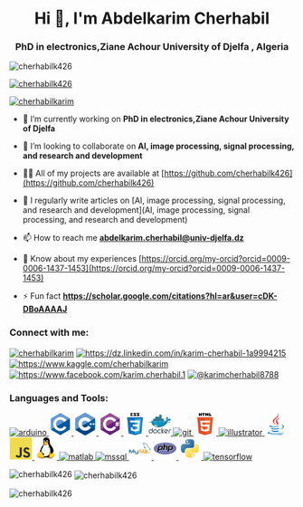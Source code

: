 <h1 align="center">Hi 👋, I'm Abdelkarim Cherhabil</h1>
<h3 align="center">PhD in electronics,Ziane Achour University of Djelfa , Algeria</h3>

<p align="left"> <img src="https://komarev.com/ghpvc/?username=cherhabilk426&label=Profile%20views&color=0e75b6&style=flat" alt="cherhabilk426" /> </p>

<p align="left"> <a href="https://github.com/ryo-ma/github-profile-trophy"><img src="https://github-profile-trophy.vercel.app/?username=cherhabilk426" alt="cherhabilk426" /></a> </p>

<p align="left"> <a href="https://twitter.com/cherhabilkarim" target="blank"><img src="https://img.shields.io/twitter/follow/cherhabilkarim?logo=twitter&style=for-the-badge" alt="cherhabilkarim" /></a> </p>

- 🔭 I’m currently working on **PhD in electronics,Ziane Achour University of Djelfa**

- 👯 I’m looking to collaborate on **AI, image processing, signal processing, and research and development**

- 👨‍💻 All of my projects are available at [https://github.com/cherhabilk426](https://github.com/cherhabilk426)

- 📝 I regularly write articles on [AI, image processing, signal processing, and research and development](AI, image processing, signal processing, and research and development)

- 📫 How to reach me **abdelkarim.cherhabil@univ-djelfa.dz**

- 📄 Know about my experiences [https://orcid.org/my-orcid?orcid=0009-0006-1437-1453](https://orcid.org/my-orcid?orcid=0009-0006-1437-1453)

- ⚡ Fun fact **https://scholar.google.com/citations?hl=ar&user=cDK-DBoAAAAJ**

<h3 align="left">Connect with me:</h3>
<p align="left">
<a href="https://twitter.com/cherhabilkarim" target="blank"><img align="center" src="https://raw.githubusercontent.com/rahuldkjain/github-profile-readme-generator/master/src/images/icons/Social/twitter.svg" alt="cherhabilkarim" height="30" width="40" /></a>
<a href="https://linkedin.com/in/https://dz.linkedin.com/in/karim-cherhabil-1a9994215" target="blank"><img align="center" src="https://raw.githubusercontent.com/rahuldkjain/github-profile-readme-generator/master/src/images/icons/Social/linked-in-alt.svg" alt="https://dz.linkedin.com/in/karim-cherhabil-1a9994215" height="30" width="40" /></a>
<a href="https://kaggle.com/https://www.kaggle.com/cherhabilkarim" target="blank"><img align="center" src="https://raw.githubusercontent.com/rahuldkjain/github-profile-readme-generator/master/src/images/icons/Social/kaggle.svg" alt="https://www.kaggle.com/cherhabilkarim" height="30" width="40" /></a>
<a href="https://fb.com/https://www.facebook.com/karim.cherhabil.1" target="blank"><img align="center" src="https://raw.githubusercontent.com/rahuldkjain/github-profile-readme-generator/master/src/images/icons/Social/facebook.svg" alt="https://www.facebook.com/karim.cherhabil.1" height="30" width="40" /></a>
<a href="https://www.youtube.com/c/@karimcherhabil8788" target="blank"><img align="center" src="https://raw.githubusercontent.com/rahuldkjain/github-profile-readme-generator/master/src/images/icons/Social/youtube.svg" alt="@karimcherhabil8788" height="30" width="40" /></a>
</p>

<h3 align="left">Languages and Tools:</h3>
<p align="left"> <a href="https://www.arduino.cc/" target="_blank" rel="noreferrer"> <img src="https://cdn.worldvectorlogo.com/logos/arduino-1.svg" alt="arduino" width="40" height="40"/> </a> <a href="https://www.cprogramming.com/" target="_blank" rel="noreferrer"> <img src="https://raw.githubusercontent.com/devicons/devicon/master/icons/c/c-original.svg" alt="c" width="40" height="40"/> </a> <a href="https://www.w3schools.com/cpp/" target="_blank" rel="noreferrer"> <img src="https://raw.githubusercontent.com/devicons/devicon/master/icons/cplusplus/cplusplus-original.svg" alt="cplusplus" width="40" height="40"/> </a> <a href="https://www.w3schools.com/cs/" target="_blank" rel="noreferrer"> <img src="https://raw.githubusercontent.com/devicons/devicon/master/icons/csharp/csharp-original.svg" alt="csharp" width="40" height="40"/> </a> <a href="https://www.w3schools.com/css/" target="_blank" rel="noreferrer"> <img src="https://raw.githubusercontent.com/devicons/devicon/master/icons/css3/css3-original-wordmark.svg" alt="css3" width="40" height="40"/> </a> <a href="https://www.docker.com/" target="_blank" rel="noreferrer"> <img src="https://raw.githubusercontent.com/devicons/devicon/master/icons/docker/docker-original-wordmark.svg" alt="docker" width="40" height="40"/> </a> <a href="https://git-scm.com/" target="_blank" rel="noreferrer"> <img src="https://www.vectorlogo.zone/logos/git-scm/git-scm-icon.svg" alt="git" width="40" height="40"/> </a> <a href="https://www.w3.org/html/" target="_blank" rel="noreferrer"> <img src="https://raw.githubusercontent.com/devicons/devicon/master/icons/html5/html5-original-wordmark.svg" alt="html5" width="40" height="40"/> </a> <a href="https://www.adobe.com/in/products/illustrator.html" target="_blank" rel="noreferrer"> <img src="https://www.vectorlogo.zone/logos/adobe_illustrator/adobe_illustrator-icon.svg" alt="illustrator" width="40" height="40"/> </a> <a href="https://www.java.com" target="_blank" rel="noreferrer"> <img src="https://raw.githubusercontent.com/devicons/devicon/master/icons/java/java-original.svg" alt="java" width="40" height="40"/> </a> <a href="https://developer.mozilla.org/en-US/docs/Web/JavaScript" target="_blank" rel="noreferrer"> <img src="https://raw.githubusercontent.com/devicons/devicon/master/icons/javascript/javascript-original.svg" alt="javascript" width="40" height="40"/> </a> <a href="https://www.linux.org/" target="_blank" rel="noreferrer"> <img src="https://raw.githubusercontent.com/devicons/devicon/master/icons/linux/linux-original.svg" alt="linux" width="40" height="40"/> </a> <a href="https://www.mathworks.com/" target="_blank" rel="noreferrer"> <img src="https://upload.wikimedia.org/wikipedia/commons/2/21/Matlab_Logo.png" alt="matlab" width="40" height="40"/> </a> <a href="https://www.microsoft.com/en-us/sql-server" target="_blank" rel="noreferrer"> <img src="https://www.svgrepo.com/show/303229/microsoft-sql-server-logo.svg" alt="mssql" width="40" height="40"/> </a> <a href="https://www.mysql.com/" target="_blank" rel="noreferrer"> <img src="https://raw.githubusercontent.com/devicons/devicon/master/icons/mysql/mysql-original-wordmark.svg" alt="mysql" width="40" height="40"/> </a> <a href="https://www.php.net" target="_blank" rel="noreferrer"> <img src="https://raw.githubusercontent.com/devicons/devicon/master/icons/php/php-original.svg" alt="php" width="40" height="40"/> </a> <a href="https://www.python.org" target="_blank" rel="noreferrer"> <img src="https://raw.githubusercontent.com/devicons/devicon/master/icons/python/python-original.svg" alt="python" width="40" height="40"/> </a> <a href="https://www.tensorflow.org" target="_blank" rel="noreferrer"> <img src="https://www.vectorlogo.zone/logos/tensorflow/tensorflow-icon.svg" alt="tensorflow" width="40" height="40"/> </a> </p>

<p><img align="left" src="https://github-readme-stats.vercel.app/api/top-langs?username=cherhabilk426&show_icons=true&locale=en&layout=compact" alt="cherhabilk426" /></p>

<p>&nbsp;<img align="center" src="https://github-readme-stats.vercel.app/api?username=cherhabilk426&show_icons=true&locale=en" alt="cherhabilk426" /></p>

<p><img align="center" src="https://github-readme-streak-stats.herokuapp.com/?user=cherhabilk426&" alt="cherhabilk426" /></p>


